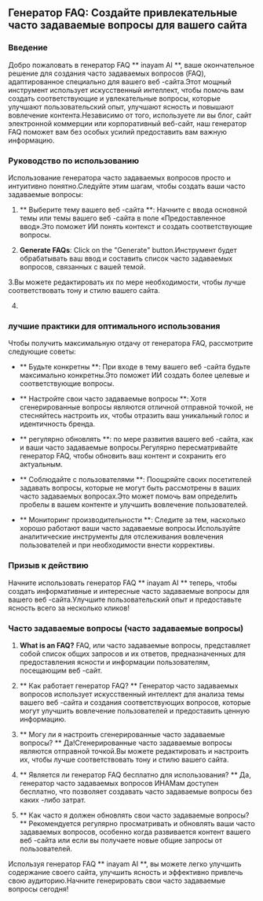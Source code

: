 ## Генератор FAQ: Создайте привлекательные часто задаваемые вопросы для вашего сайта

### Введение
Добро пожаловать в генератор FAQ ** inayam AI **, ваше окончательное решение для создания часто задаваемых вопросов (FAQ), адаптированное специально для вашего веб -сайта.Этот мощный инструмент использует искусственный интеллект, чтобы помочь вам создать соответствующие и увлекательные вопросы, которые улучшают пользовательский опыт, улучшают ясность и повышают вовлечение контента.Независимо от того, используете ли вы блог, сайт электронной коммерции или корпоративный веб-сайт, наш генератор FAQ поможет вам без особых усилий предоставить вам важную информацию.

### Руководство по использованию
Использование генератора часто задаваемых вопросов просто и интуитивно понятно.Следуйте этим шагам, чтобы создать ваши часто задаваемые вопросы:

1. ** Выберите тему вашего веб -сайта **: Начните с ввода основной темы или темы вашего веб -сайта в поле «Предоставленное ввод».Это поможет ИИ понять контекст и создать соответствующие вопросы.

2. **Generate FAQs**: Click on the "Generate" button.Инструмент будет обрабатывать ваш ввод и составить список часто задаваемых вопросов, связанных с вашей темой.

3.Вы можете редактировать их по мере необходимости, чтобы лучше соответствовать тону и стилю вашего сайта.

4.

### лучшие практики для оптимального использования
Чтобы получить максимальную отдачу от генератора FAQ, рассмотрите следующие советы:

- ** Будьте конкретны **: При входе в тему вашего веб -сайта будьте максимально конкретны.Это поможет ИИ создать более целевые и соответствующие вопросы.

- ** Настройте свои часто задаваемые вопросы **: Хотя сгенерированные вопросы являются отличной отправной точкой, не стесняйтесь настроить их, чтобы отразить ваш уникальный голос и идентичность бренда.

- ** регулярно обновлять **: по мере развития вашего веб -сайта, как и ваши часто задаваемые вопросы.Регулярно пересматривайте генератор FAQ, чтобы обновить ваш контент и сохранить его актуальным.

- ** Соблюдайте с пользователями **: Поощряйте своих посетителей задавать вопросы, которые не могут быть рассмотрены в ваших часто задаваемых вопросах.Это может помочь вам определить пробелы в вашем контенте и улучшить вовлечение пользователей.

- ** Мониторинг производительности **: Следите за тем, насколько хорошо работают ваши часто задаваемые вопросы.Используйте аналитические инструменты для отслеживания вовлечения пользователей и при необходимости внести коррективы.

### Призыв к действию
Начните использовать генератор FAQ ** inayam AI ** теперь, чтобы создать информативные и интересные часто задаваемые вопросы для вашего веб -сайта.Улучшите пользовательский опыт и предоставьте ясность всего за несколько кликов!

### Часто задаваемые вопросы (часто задаваемые вопросы)

1. **What is an FAQ?**
FAQ, или часто задаваемые вопросы, представляет собой список общих запросов и их ответов, предназначенных для предоставления ясности и информации пользователям, посещающим веб -сайт.

2. ** Как работает генератор FAQ? **
Генератор часто задаваемых вопросов использует искусственный интеллект для анализа темы вашего веб -сайта и создания соответствующих вопросов, которые могут улучшить вовлечение пользователей и предоставить ценную информацию.

3. ** Могу ли я настроить сгенерированные часто задаваемые вопросы? **
Да!Сгенерированные часто задаваемые вопросы являются отправной точкой.Вы можете редактировать и настроить их, чтобы лучше соответствовать тону и стилю вашего сайта.

4. ** Является ли генератор FAQ бесплатно для использования? **
Да, генератор часто задаваемых вопросов ИНАМам доступен бесплатно, что позволяет создавать часто задаваемые вопросы без каких -либо затрат.

5. ** Как часто я должен обновлять свои часто задаваемые вопросы? **
Рекомендуется регулярно просматривать и обновлять ваши часто задаваемых вопросов, особенно когда развивается контент вашего веб -сайта или если вы получаете новые общие запросы от пользователей.

Используя генератор FAQ ** inayam AI **, вы можете легко улучшить содержание своего сайта, улучшить ясность и эффективно привлечь свою аудиторию.Начните генерировать свои часто задаваемые вопросы сегодня!